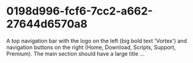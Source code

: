# 0198d996-fcf6-7cc2-a662-27644d6570a8
A top navigation bar with the logo on the left (big bold text 'Vortex') and navigation buttons on the right (Home, Download, Scripts, Support, Premium).  The main section should have a large title ...
